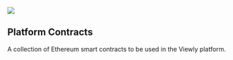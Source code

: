![](https://i.imgur.com/ekvJd60.png)

## Platform Contracts
A collection of Ethereum smart contracts to be used in the Viewly platform.
